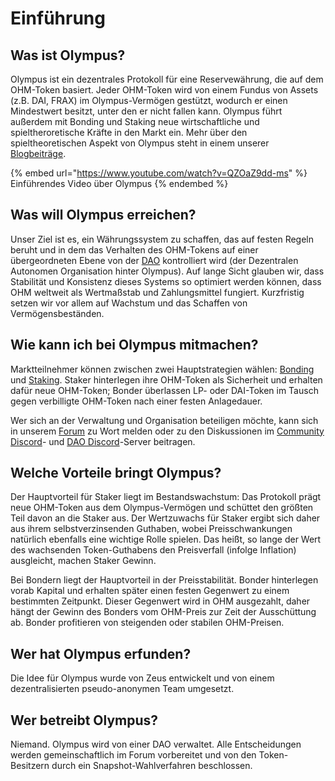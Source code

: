 # Einführung

## Was ist Olympus?

Olympus ist ein dezentrales Protokoll für eine Reservewährung, die auf dem OHM-Token basiert. Jeder OHM-Token wird von einem Fundus von Assets (z.B. DAI, FRAX) im Olympus-Vermögen gestützt, wodurch er einen Mindestwert besitzt, unter den er nicht fallen kann. Olympus führt außerdem mit Bonding und Staking neue wirtschaftliche und spieltheroretische Kräfte in den Markt ein. Mehr über den spieltheoretischen Aspekt von Olympus steht in einem unserer [Blogbeiträge](https://olympusdao.medium.com/the-game-theory-of-olympus-e4c5f19a77df).

{% embed url="https://www.youtube.com/watch?v=QZOaZ9dd-ms" %}
Einführendes Video über Olympus
{% endembed %}

## Was will Olympus erreichen?

Unser Ziel ist es, ein Währungssystem zu schaffen, das auf festen Regeln beruht und in dem das Verhalten des OHM-Tokens auf einer übergeordneten Ebene von der [DAO](contracts/dao.md) kontrolliert wird (der Dezentralen Autonomen Organisation hinter Olympus). Auf lange Sicht glauben wir, dass Stabilität und Konsistenz dieses Systems so optimiert werden können, dass OHM weltweit als Wertmaßstab und Zahlungsmittel fungiert. Kurzfristig setzen wir vor allem auf Wachstum und das Schaffen von Vermögensbeständen.

## Wie kann ich bei Olympus mitmachen?

Marktteilnehmer können zwischen zwei Hauptstrategien wählen: [Bonding](basics/bonding.md) und [Staking](contracts/staking.md). Staker hinterlegen ihre OHM-Token als Sicherheit und erhalten dafür neue OHM-Token; Bonder überlassen LP- oder DAI-Token im Tausch gegen verbilligte OHM-Token nach einer festen Anlagedauer.&#x20;

Wer sich an der Verwaltung und Organisation beteiligen möchte, kann sich in unserem [Forum](https://forum.olympusdao.finance) zu Wort melden oder zu den Diskussionen im [Community Discord](https://discord.com/invite/olympusdao)- und [DAO Discord](https://discord.com/invite/42xFV68uEf)-Server beitragen.

## Welche Vorteile bringt Olympus?

Der Hauptvorteil für Staker liegt im Bestandswachstum: Das Protokoll prägt neue OHM-Token aus dem Olympus-Vermögen und schüttet den größten Teil davon an die Staker aus. Der Wertzuwachs für Staker ergibt sich daher aus ihrem selbstverzinsenden Guthaben, wobei Preisschwankungen natürlich ebenfalls eine wichtige Rolle spielen. Das heißt, so lange der Wert des wachsenden Token-Guthabens den Preisverfall (infolge Inflation) ausgleicht, machen Staker Gewinn.&#x20;

Bei Bondern liegt der Hauptvorteil in der Preisstabilität. Bonder hinterlegen vorab Kapital und erhalten später einen festen Gegenwert zu einem bestimmten Zeitpunkt. Dieser Gegenwert wird in OHM ausgezahlt, daher hängt der Gewinn des Bonders vom OHM-Preis zur Zeit der Ausschüttung ab. Bonder profitieren von steigenden oder stabilen OHM-Preisen.

## Wer hat Olympus erfunden?

Die Idee für Olympus wurde von Zeus entwickelt und von einem dezentralisierten pseudo-anonymen Team umgesetzt.

## Wer betreibt Olympus?

Niemand. Olympus wird von einer DAO verwaltet. Alle Entscheidungen werden gemeinschaftlich im Forum vorbereitet und von den Token-Besitzern durch ein Snapshot-Wahlverfahren beschlossen.

